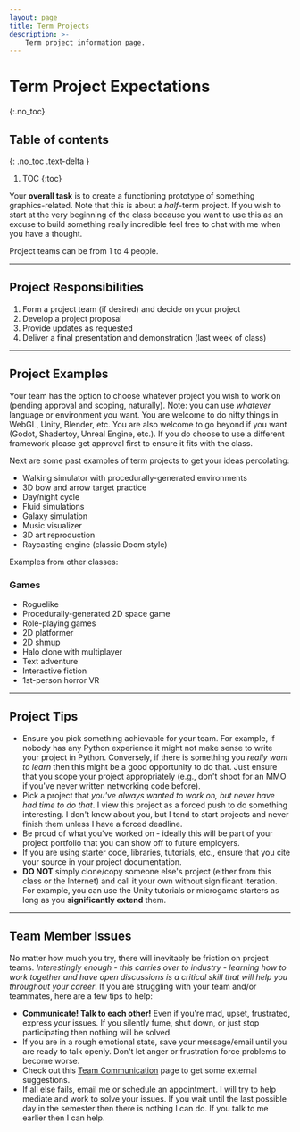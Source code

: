 ```yaml
---
layout: page
title: Term Projects
description: >-
    Term project information page.
---
```


# Term Project Expectations

{:.no_toc}

## Table of contents
{: .no_toc .text-delta }

1. TOC
{:toc}

Your **overall task** is to create a functioning prototype of something graphics-related.  Note that this is about a *half*-term project.  If you wish to start at the very beginning of the class because you want to use this as an excuse to build something really incredible feel free to chat with me when you have a thought.

Project teams can be from 1 to 4 people.

---

## Project Responsibilities

1. Form a project team (if desired) and decide on your project
2. Develop a project proposal
3. Provide updates as requested
4. Deliver a final presentation and demonstration (last week of class)

---

## Project Examples

Your team has the option to choose whatever project you wish to work on (pending approval and scoping, naturally).  Note: you can use *whatever* language or environment you want. You are welcome to do nifty things in WebGL, Unity, Blender, etc.  You are also welcome to go beyond if you want (Godot, Shadertoy, Unreal Engine, etc.).  If you do choose to use a different framework please get approval first to ensure it fits with the class.

Next are some past examples of term projects to get your ideas percolating:

* Walking simulator with procedurally-generated environments
* 3D bow and arrow target practice
* Day/night cycle
* Fluid simulations
* Galaxy simulation
* Music visualizer
* 3D art reproduction
* Raycasting engine (classic Doom style)

Examples from other classes:

### Games

* Roguelike
* Procedurally-generated 2D space game
* Role-playing games
* 2D platformer
* 2D shmup
* Halo clone with multiplayer
* Text adventure
* Interactive fiction
* 1st-person horror VR 

---

## Project Tips

* Ensure you pick something achievable for your team.  For example, if nobody has any Python experience it might not make sense to write your project in Python.  Conversely, if there is something you *really want to learn* then this might be a good opportunity to do that.  Just ensure that you scope your project appropriately (e.g., don't shoot for an MMO if you've never written networking code before).
* Pick a project that *you've always wanted to work on, but never have had time to do that*.  I view this project as a forced push to do something interesting.  I don't know about you, but I tend to start projects and never finish them unless I have a forced deadline.
* Be proud of what you've worked on - ideally this will be part of your project portfolio that you can show off to future employers.
* If you are using starter code, libraries, tutorials, etc., ensure that you cite your source in your project documentation.
* **DO NOT** simply clone/copy someone else's project (either from this class or the Internet) and call it your own without significant iteration.  For example, you can use the Unity tutorials or microgame starters as long as you **significantly extend** them.

---

## Team Member Issues

No matter how much you try, there will inevitably be friction on project teams.  *Interestingly enough - this carries over to industry - learning how to work together and have open discussions is a critical skill that will help you throughout your career*.  If you are struggling with your team and/or teammates, here are a few tips to help:

* **Communicate! Talk to each other!**  Even if you're mad, upset, frustrated, express your issues.  If you silently fume, shut down, or just stop participating then nothing will be solved.
* If you are in a rough emotional state, save your message/email until you are ready to talk openly.  Don't let anger or frustration force problems to become worse.
* Check out this [Team Communication](https://asana.com/resources/team-communication) page to get some external suggestions.
* If all else fails, email me or schedule an appointment.  I will try to help mediate and work to solve your issues.  If you wait until the last possible day in the semester then there is nothing I can do.  If you talk to me earlier then I can help.
